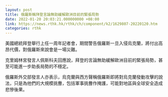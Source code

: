 ```yaml
---
layout: post
title: 俄羅斯稱拜登言論無助緩解歐洲目前的緊張局勢
date: 2022-01-20 20:03:21.000000000 +08:00
link: https://news.rthk.hk/rthk/ch/component/k2/1629807-20220120.htm
categories: rthk
---
```


美國總統拜登舉行上任一周年記者會，期間警告俄羅斯一旦入侵烏克蘭，將付出高昂代價，對俄羅斯來說會是一場災難。

克里姆林宮發言人佩斯科夫回應說，拜登的言論無助緩解歐洲目前的緊張局勢，甚至可能進一步助長局勢的不穩定。

俄羅斯外交部發言人亦表示，烏克蘭與西方聲稱俄羅斯即將對烏克蘭發動攻擊的說法，只是為他們的大規模挑釁，包括軍事挑釁作掩護，可能對地區與全球安全造成悲慘後果。
